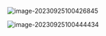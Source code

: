 





![image-20230925100426845](D:\Work_Station\Documents\note\apollo\apollo_ros_1.0\images\image-20230925100426845.png)







![image-20230925100444434](D:\Work_Station\Documents\note\apollo\apollo_ros_1.0\images\image-20230925100444434.png)